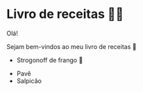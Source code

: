 # Livro de receitas :man_cook: #

Olá!

Sejam bem-vindos ao meu livro de receitas :wave:

- Strogonoff de frango :chicken:

* Pavê
* Salpicão

